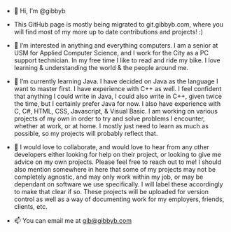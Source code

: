 - 👋 Hi, I’m @gibbyb

- This GitHub page is mostly being migrated to git.gibbyb.com, where you will find most of my more up to date contributions and projects! :)

- 👀 I’m interested in anything and everything computers. I am a senior at USM for Applied Computer Science, and I work for the City as a PC support technician. In my free time I like to read and ride my bike. I love learning & understanding the world & the people around me.

- 🌱 I’m currently learning Java. I have decided on Java as the language I want to master first. I have experience with C++ as well. I feel confident that anything I could write in Java, I could also write in C++, given twice the time, but I certainly prefer Java for now. I also have experience with C, C#, HTML, CSS, Javascript, & Visual Basic. I am working on various projects of my own in order to try and solve problems I encounter, whether at work, or at home. I mostly just need to learn as much as possible, so my projects will probably reflect that.

- 💞️ I would love to collaborate, and would love to hear from any other developers either looking for help on their project, or looking to give me advice on my own projects. Please feel free to reach out to me! I should also mention somewhere in here that some of my projects may not be completely agnostic, and may only work within my job, or may be dependant on software we use specifically. I will label these accordingly to make that clear if so. These projects will be uploaded for version control as well as a way of documenting work for my employers, friends, clients, etc.

- 📫 You can email me at gib@gibbyb.com

<!---
gibbyb/gibbyb is a ✨ special ✨ repository because its `README.md` (this file) appears on your GitHub profile.
You can click the Preview link to take a look at your changes.
--->
